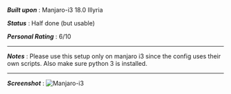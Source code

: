 _**Built upon**_ : Manjaro-i3 18.0 Illyria

_**Status**_ : Half done (but usable)

_**Personal Rating**_ : 6/10

---
_**Notes**_ :
Please use this setup only on manjaro i3 since the config uses their own scripts. Also make sure python 3 is installed.

---

_**Screenshot**_ :
![Manjaro-i3](https://raw.githubusercontent.com/oddlyspaced/dotfiles/dracula-arch/screenshot.png)
